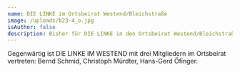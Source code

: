 ```yaml
---
name: DIE LINKE im Ortsbeirat Westend/Bleichstraße
image: /uploads/b23-4_o.jpg
isAuthor: false
description: Bisher für DIE LINKE in den Ortsbeirat Westend/Bleichstraße gewählt
---
```

Gegenwärtig ist DIE LINKE IM WESTEND mit drei Mitgliedern im Ortsbeirat vertreten: Bernd Schmid, Christoph Mürdter, Hans-Gerd Öfinger.